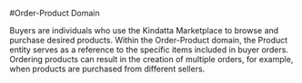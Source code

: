 #Order-Product Domain

Buyers are individuals who use the Kindatta Marketplace to browse and purchase desired products. Within the Order-Product domain, the Product entity serves as a reference to the specific items included in buyer orders. Ordering products can result in the creation of multiple orders, for example, when products are purchased from different sellers.